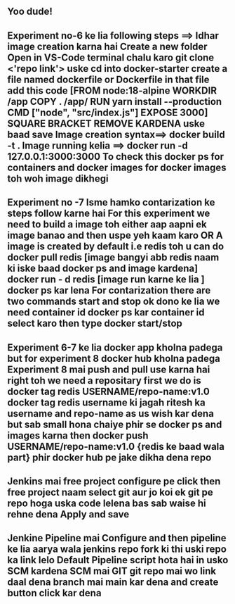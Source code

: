 Yoo dude!
----------------------------------------------------------------------------------------------------------------------------------------------------------------------------------------------------------------
Experiment no-6 ke lia following steps ==> Idhar image creation karna hai 
Create a new folder 
Open in VS-Code
terminal chalu karo
git clone <'repo link'>
uske cd into docker-starter
create a file named dockerfile or Dockerfile in that file add this code
[FROM node:18-alpine
WORKDIR /app
COPY . /app/
RUN yarn install --production
CMD ["node", "src/index.js"]
EXPOSE 3000]
SQUARE BRACKET REMOVE KARDENA
uske baad save 
Image creation syntax==> docker build -t <image-name> . 
Image running kelia ==> docker run -d 127.0.0.1:3000:3000<image-name>
To check this docker ps for containers and docker images for docker images toh woh image dikhegi
----------------------------------------------------------------------------------------------------------------------------------------------------------------------------------------------------------------
Experiment no -7 Isme hamko contarization ke steps follow karne hai 
For this experiment we need to build a image toh either aap aapni ek image banao and then uspe yeh kaam karo OR
A image is created by default i.e redis
toh u can do 
docker pull redis [image bangyi abb redis naam ki iske baad docker ps and image kardena]
docker run - d redis [image run karne ke lia ]
docker ps kar lena 
For contarization there are two commands start and stop ok dono ke lia we need container id
docker ps kar container id select karo 
then type docker start/stop <container id paste karo>
-----------------------------------------------------------------------------------------------------------------------------------------------------------------------------------------------------------------
Experiment 6-7 ke lia docker app kholna padega but for experiment 8 docker hub kholna padega
Experiment 8 mai push and pull use karna hai right toh we need a repositary
first we do is 
docker tag redis USERNAME/repo-name:v1.0
docker tag redis username ki jagah ritesh ka username and repo-name as us wish kar dena but sab small hona chaiye
phir se docker ps and images karna
then docker push USERNAME/repo-name:v1.0 {redis ke baad wala part}
phir docker hub pe jake dikha dena repo
-------------------------------------------------------------------------------------------------------------------------------------------------------------------------------------------------------------------
Jenkins mai free project 
configure pe click then free project naam select git aur jo koi ek git pe repo hoga uska code lelena 
bas sab waise hi rehne dena
Apply and save 
------------------------------------------------------------------------------------------------------------------------------------------------------------------------------------------------------------------
Jenkine Pipeline mai Configure and then pipeline ke lia aarya wala jenkins repo fork ki thi uski repo ka link lelo 
Default Pipeline script hota hai in usko SCM kardena 
SCM mai GIT 
git repo mai wo link daal dena branch mai main kar dena and create button click kar dena
-------------------------------------------------------------------------------------------------------------------------------------------------------------------------------------------------------------------
